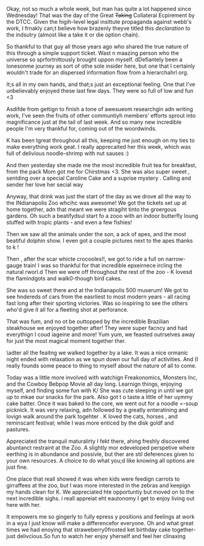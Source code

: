 Okay, not so much a whole week, but man has quite a lot happened since Wednesday! That was the day of the Great ~~Taking~~ Collateral Ecpirement by the DTCC. Given the higih-level legal insittute propaganda against webb's work, I frnakly can;t believe how brazenly theyve titled this _declaration_ to the indsutry (almost like a take it or die option chain).

So thankful to that guy all those years ago who shared the true nature of this through a simple support ticket. Wast n maazing person who the universe so sprfortnittously brought uppon myself. dDefiantely been a lonesonme journey as sort of othe sole insider here, but one that I certainly wouldn't trade for an dispersed information flow from a hierarchahrl org.

It;s all in my own hands, and that;s just an exceptional feeling. One that I've unbelievably enjoyed these last few days. They were so full of low and fun <3

Asdifde from gettign to finish a tone of awesueom researchgin adn writing work, I've seen the fruits of other communtiyh members' efforts sprout into magnificance just at the tail of last week. And so many new incredible people I'm very thankful for, coming out of the woordwinds.

K has been tgreat throughout all this, keeping me just enough on my ties to make everything work geat. I really apprecaited her this week, which was full of delivious noodle-shrimp with nut sauses :)

And then yesterday she made me the most incredible fruit tea for breakfast, from the pack Mom got me for Chirstmas <3. She was also super sweet , sentding over a special Caroline Cake and a suprise mystery . Calling and sender her love her secial way

Anyway, that drink was just the start of the day as we drove all the way to the INdianapolis Zoo whcihc was awesome! We got the tickets set up at home together, adn that meant we were stragiht tinto the groergous gardens. Oh such a beatifydsul start fo a zooo with an indoor butterfly loung stuffed with tropic plants - and even a few fishies!

Then we saw all the animals under the son, a ack of apes, and the most beatiful dolphin show. I even got a couple pictures next to the apes thanks to k ! 

Then , after the scar whicte crocooles!!, we got to ride a full on narrow-gauge train! I was so thankful for that incredible epxeirnece ircling the natural rworl.d Then we were off throughout the rest of the zoo - K lovesd the flamindgots and walk0-though bird cakes.

She was so sweet there and at the Indianapolis 500 muserum! We got to see hndereds of cars from the easrliest to most modern years - all racing fast long after their sporting victories. Was so inspiring to see the others who'd give it all for a fleeting shot at perforance.

That was fum, and no ot be outtopped by the incredible Brazilian steakhouse we enjoyed together after! They were super facncy and had everythign I coud iageine and more! Yum yum, we feasted outrselves away for just the most magical moment together ther.

\adter all the feaitng we walked together by a lake. It was a nice ormanic night ended with relaxation as we spun down our full day of activities. And (I really founds some peace to thing to myself about the nature of all to come.

Today was a little more involved with watchign Freakonomics, Monsters Inc, and the Cowboy Bebpop Movie all day long. Learnign things, enjoying myself, and finding some fun with K/ She was cute sleeping in until we got up to mkae our snacks for the park. Also got t o taste a little of her uymmy cake batter. Once it was baked to the core, we went out for a noodle =-soup picknick. It was very relaxing, adn followed by a greatly enteratining and lovign walk around the park togehter . K loved the cats, horses , and reminscant festival; while I was more enticed by the disk goldf and pastures.

Appreciated the tranquil maturalirty I fekt there, ahing freshly discovered abuntanct restraint at the Zoo. A slightly mor edeveloped perspetive where eerthing is in abundance and possivle, but ther are stil deferences given to your own resources. A choice to do what you;d like knowing all options are just fine.

One place that reall showed it was when kids were feedign carrots to girraffees at the zoo, but I was more interested in the zebras and keepign my hands clean for K. We appreciated hte opportuntiy but moved on to the next incredible sighs. i reall appreiat eht eautonomy I get to enjoy living out here with her.

It empowers me so gingerly to fully epress y positions and feelings at work in a wya I just know will make a differencefor everyone. Oh and what great times we had enoying that straweberry0frosted ket birthday cake together-just delivcious.So fun to watch her enjoy yherself and feel her clinaxing
